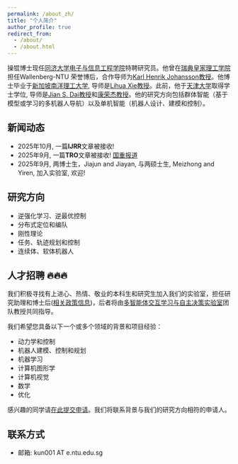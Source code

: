 ```yaml
---
permalink: /about_zh/
title: "个人简介"
author_profile: true
redirect_from: 
  - /about/
  - /about.html
---
```

操锟博士现任[同济大学](https://www.tongji.edu.cn)[电子与信息工程学院](https://see-en.tongji.edu.cn/)特聘研究员。他曾在[瑞典皇家理工学院](https://www.kth.se/)担任Wallenberg-NTU 荣誉博后，合作导师为[Karl Henrik Johansson教授](https://people.kth.se/~kallej/index.html)。他博士毕业于[新加坡南洋理工大学](https://www.ntu.edu.sg/), 导师是[Lihua Xie教授](https://personal.ntu.edu.sg/elhxie/)。此前，他于[天津大学](https://www.tju.edu.cn/)取得学士学位, 导师是[Jian S. Dai教授](https://nms.kcl.ac.uk/jian.dai/)和[康荣杰教授](https://faculty.tju.edu.cn/RongjieKang/en/index.htm)。他的研究方向包括群体智能（基于模型或学习的多机器人导航）以及单机智能（机器人设计、建模和控制）。

## 新闻动态
* 2025年10月, 一篇**IJRR**文章被接收!
* 2025年9月, 一篇**TRO**文章被接收! [国重报道](https://skl-ais.tongji.edu.cn/79/ff/c32346a358911/page.htm)
* 2025年9月, 两博士生，Jiajun and Jiayan, 与两硕士生, Meizhong and Yiren, 加入实验室, 欢迎!

## 研究方向
* 逆强化学习、逆最优控制
* 分布式定位和编队
* 刚性理论
* 任务、轨迹规划和控制
* 连续体、软体机器人


## 人才招聘 🔥🔥🔥
我们积极寻找有上进心、热情、敬业的本科生和研究生加入我们的实验室，担任研究助理和博士后([相关政策信息](https://hr.tongji.edu.cn/zczd/bshglbgs.htm))，后者将由[多智能体交互学习与自主决策实验室](https://ai-lab.tongji.edu.cn/25079/list.htm)团队教授共同指导。

我们希望您具备以下一个或多个领域的背景和项目经验：
* 动力学和控制
* 机器人建模、控制和规划
* 机器学习
* 计算机图形学
* 计算机视觉
* 数学
* 优化

感兴趣的同学请[在此提交申请](https://wj.qq.com/s2/14930986/fa6c/)。我们将联系背景与我们的研究方向相符的申请人。

## 联系方式
* 邮箱: kun001 AT e.ntu.edu.sg
